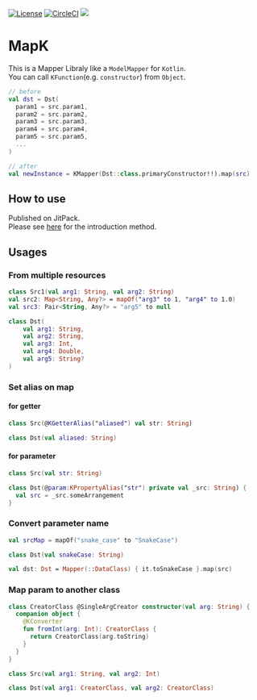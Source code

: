 [![License](https://img.shields.io/badge/License-Apache%202.0-blue.svg)](https://opensource.org/licenses/Apache-2.0)
[![CircleCI](https://circleci.com/gh/k163377/MapK.svg?style=svg)](https://circleci.com/gh/k163377/MapK)
[![](https://jitci.com/gh/k163377/MapK/svg)](https://jitci.com/gh/k163377/MapK)

MapK
====
This is a Mapper Libraly like a `ModelMapper` for `Kotlin`.  
You can call `KFunction`(e.g. `constructor`) from `Object`.

```kotlin
// before
val dst = Dst(
  param1 = src.param1,
  param2 = src.param2,
  param3 = src.param3,
  param4 = src.param4,
  param5 = src.param5,
  ...
)

// after
val newInstance = KMapper(Dst::class.primaryConstructor!!).map(src)
```
## How to use
Published on JitPack.  
Please see [here](https://jitpack.io/#k163377/MapK) for the introduction method.  

## Usages
### From multiple resources
```kotlin
class Src1(val arg1: String, val arg2: String)
val src2: Map<String, Any?> = mapOf("arg3" to 1, "arg4" to 1.0)
val src3: Pair<String, Any?> = "arg5" to null

class Dst(
    val arg1: String,
    val arg2: String,
    val arg3: Int,
    val arg4: Double,
    val arg5: String?
)
```

### Set alias on map
#### for getter
```kotlin
class Src(@KGetterAlias("aliased") val str: String)

class Dst(val aliased: String)
```

#### for parameter
```kotlin
class Src(val str: String)

class Dst(@param:KPropertyAlias("str") private val _src: String) {
  val src = _src.someArrangement
}
```

### Convert parameter name
```kotlin
val srcMap = mapOf("snake_case" to "SnakeCase")

class Dst(val snakeCase: String)

val dst: Dst = Mapper(::DataClass) { it.toSnakeCase }.map(src)
```

### Map param to another class

```kotlin
class CreatorClass @SingleArgCreator constructor(val arg: String) {
  companion object {
    @KConverter
    fun fromInt(arg: Int): CreatorClass {
      return CreatorClass(arg.toString)
    }
  }
}

class Src(val arg1: String, val arg2: Int)

class Dst(val arg1: CreatorClass, val arg2: CreatorClass)
```

